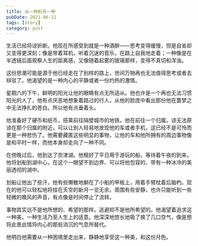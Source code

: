 ```yaml
---
title: 从一种到另一种
pubDate: 2021-06-22
tags: [story]
category: post
---
```


生活已经将谅折断。他现在所感受到就是一种酒醉——思考变得缓慢，但是自省却又变得更深刻；像是带着耳机，听着沉迷的音乐，在路上自我地走着；一种像是在半透镜后面观察人生的距离感，又像随着起雾的玻璃那样，变得不真切和浑浊。

这份思潮可能是源于他已经走在了别样的路上，世间万物再也无法值得思考或者去辩驳了。他渴望的是一种内心的平静或者一份灼热的激情。

星期六的下午，鲜明的阳光让他的眼睛有点无所适从。他也许是一个再也无法习惯阳光的人了，他有点厌恶地想象着路过的行人，从他的脸庞中看出那份他在噩梦之中无法挣扎的苍白。所以他有点垂着头。

他准备好了硬币和纸币，搭乘前往隔壁城市的地铁。他在前往一个归属。谅无法原谅在那个归属的附近，可以让别人轻易地发现他的车或者手机，这已经不是可怜而更是一种悲伤了。他需要藏匿这些明显的事物，让他的车和他所拥有的周边事物像是和平时一样，而他本身却走向了一种不同。

在傍晚过后，他到达了奈津湖。他租好了平日用于游玩的船，等待着午夜的到来。他将划船到湖中心，在这个一眼望不到边界、可以将他包容的、带有一种冰冷的美丽透彻的湖中。

划船让他出了些汗，他有些懒散地躺在了小船的甲板上，用着手臂枕着后脑杓。现在的他可以轻松地将挂在天空的新月一览无余。周围有些安静，也许只能听到一些轻微的晚风的声音，有点像是时间停止了流转。

事物其实远不是他所想的、希望的那样。逃避抑不是他所希望的。他渴望着追求这一种美，一种生活乃至人生上的适意。他深深地悠长地吸了换了几口空气，像是想将此景此情将内心的那些消沉的气息所替代。

他明白他需要从一种困境里走出来，静静地享受这一种美，和这份月色。
